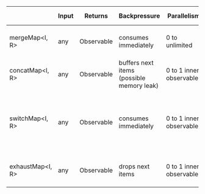 | | Input | Returns | Backpressure | Parallelism | Pursue criterion |
|---|---|---|---|---|---|
| mergeMap<I, R> | any | Observable | consumes immediately | 0 to unlimited | as soon as next input item is available |
| concatMap<I, R> | any | Observable | buffers next items (possible memory leak) | 0 to 1 inner observables | not before inner observable completes
| switchMap<I, R> | any | Observable | consumes immediately	| 0 to 1 inner observables | as soon as next input item is available unsubscribes from the current inner observable |
| exhaustMap<I, R> | any | Observable | drops next items | 0 to 1 inner observables | not before inner observable completes